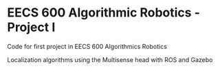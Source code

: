 EECS 600 Algorithmic Robotics - Project I
============================================

Code for first project in EECS 600 Algorithmics Robotics

Localization algorithms using the Multisense head with ROS and Gazebo

